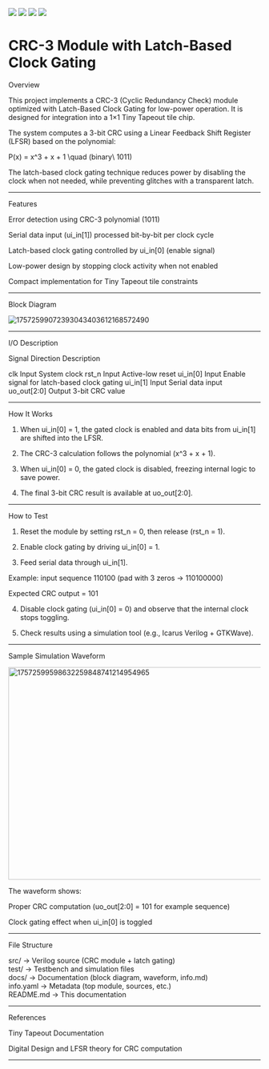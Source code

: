![](../../workflows/gds/badge.svg) ![](../../workflows/docs/badge.svg) ![](../../workflows/test/badge.svg) ![](../../workflows/fpga/badge.svg)

# CRC-3 Module with Latch-Based Clock Gating

Overview

This project implements a CRC-3 (Cyclic Redundancy Check) module optimized with Latch-Based Clock Gating for low-power operation. It is designed for integration into a 1×1 Tiny Tapeout tile chip.

The system computes a 3-bit CRC using a Linear Feedback Shift Register (LFSR) based on the polynomial:

P(x) = x^3 + x + 1 \quad (binary\ 1011)

The latch-based clock gating technique reduces power by disabling the clock when not needed, while preventing glitches with a transparent latch.


---

Features

Error detection using CRC-3 polynomial (1011)

Serial data input (ui_in[1]) processed bit-by-bit per clock cycle

Latch-based clock gating controlled by ui_in[0] (enable signal)

Low-power design by stopping clock activity when not enabled

Compact implementation for Tiny Tapeout tile constraints



---

Block Diagram


![17572599072393043403612168572490](https://github.com/user-attachments/assets/5d237886-0e05-495c-8e1a-3583079dd057)


---

I/O Description

Signal	Direction	Description

clk	Input	System clock
rst_n	Input	Active-low reset
ui_in[0]	Input	Enable signal for latch-based clock gating
ui_in[1]	Input	Serial data input
uo_out[2:0]	Output	3-bit CRC value



---

How It Works

1. When ui_in[0] = 1, the gated clock is enabled and data bits from ui_in[1] are shifted into the LFSR.


2. The CRC-3 calculation follows the polynomial (x^3 + x + 1).


3. When ui_in[0] = 0, the gated clock is disabled, freezing internal logic to save power.


4. The final 3-bit CRC result is available at uo_out[2:0].




---

How to Test

1. Reset the module by setting rst_n = 0, then release (rst_n = 1).


2. Enable clock gating by driving ui_in[0] = 1.


3. Feed serial data through ui_in[1].

Example: input sequence 110100 (pad with 3 zeros → 110100000)

Expected CRC output = 101



4. Disable clock gating (ui_in[0] = 0) and observe that the internal clock stops toggling.


5. Check results using a simulation tool (e.g., Icarus Verilog + GTKWave).




---

Sample Simulation Waveform

<img width="1814" height="425" alt="17572599598632259848741214954965" src="https://github.com/user-attachments/assets/a5511f60-9539-49d0-b847-ce9dfe3c1bd8" />


The waveform shows:

Proper CRC computation (uo_out[2:0] = 101 for example sequence)

Clock gating effect when ui_in[0] is toggled



---

File Structure

src/          → Verilog source (CRC module + latch gating)  
test/         → Testbench and simulation files  
docs/         → Documentation (block diagram, waveform, info.md)  
info.yaml     → Metadata (top module, sources, etc.)  
README.md     → This documentation


---

References

Tiny Tapeout Documentation

Digital Design and LFSR theory for CRC computation



---
